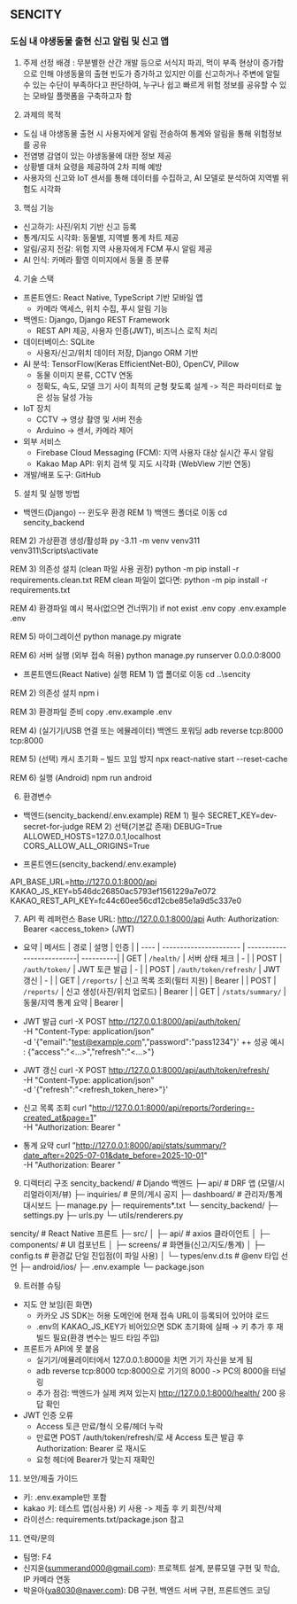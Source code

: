 ## SENCITY
### 도심 내 야생동물 출현 신고 알림 및 신고 앱

1. 주제 선정 배경
: 무분별한 산간 개발 등으로 서식지 파괴, 먹이 부족 현상이 증가함으로 인해 야생동물의 출현 빈도가 증가하고 있지만 이를 신고하거나 주변에 알릴 수 있는 수단이 부족하다고 판단하여, 누구나 쉽고 빠르게 위험 정보를 공유할 수 있는 모바일 플랫폼을 구축하고자 함

2. 과제의 목적
+ 도심 내 야생동물 출현 시 사용자에게 알림 전송하여 통계와 알림을 통해 위험정보를 공유
+ 전염병 감염이 있는 야생동물에 대한 정보 제공
+ 상황별 대처 요령을 제공하여 2차 피해 예방
+ 사용자의 신고와 IoT 센서를 통해 데이터를 수집하고, AI 모델로 분석하여 지역별 위험도 시각화

3. 핵심 기능
+ 신고하기: 사진/위치 기반 신고 등록
+ 통계/지도 시각화: 동물별, 지역별 통계 차트 제공
+ 알림/공지 전갈: 위험 지역 사용자에게 FCM 푸시 알림 제공
+ AI 인식: 카메라 활영 이미지에서 동물 종 분류

4. 기술 스택
+ 프론트엔드: React Native, TypeScript 기반 모바일 앱
  + 카메라 액세스, 위치 수집, 푸시 알림 기능
+ 백엔드: Django, Django REST Framework
  + REST API 제공, 사용자 인증(JWT), 비즈니스 로직 처리
+ 데이터베이스: SQLite
  + 사용자/신고/위치 데이터 저장, Django ORM 기반
+ AI 분석: TensorFlow(Keras EfficientNet-B0), OpenCV, Pillow
  + 동물 이미지 분류, CCTV 연동
  + 정확도, 속도, 모델 크기 사이 최적의 균형 찾도록 설계 -> 적은 파라미터로 높은 성능 달성 가능 
+ IoT 장치
  + CCTV -> 영상 촬영 및 서버 전송
  + Arduino -> 센서, 카메라 제어
+ 외부 서비스
  + Firebase Cloud Messaging (FCM): 지역 사용자 대상 실시간 푸시 알림
  + Kakao Map API: 위치 검색 및 지도 시각화 (WebView 기반 연동)
+ 개발/배포 도구: GitHub

5. 설치 및 실행 방법
+ 백엔드(Django) -- 윈도우 환경 
REM 1) 백엔드 폴더로 이동
cd sencity_backend

REM 2) 가상환경 생성/활성화
py -3.11 -m venv venv311
venv311\Scripts\activate

REM 3) 의존성 설치 (clean 파일 사용 권장)
python -m pip install -r requirements.clean.txt
REM clean 파일이 없다면: python -m pip install -r requirements.txt

REM 4) 환경파일 예시 복사(없으면 건너뛰기)
if not exist .env copy .env.example .env

REM 5) 마이그레이션
python manage.py migrate

REM 6) 서버 실행 (외부 접속 허용)
python manage.py runserver 0.0.0.0:8000

+ 프론트엔드(React Native) 실행
REM 1) 앱 폴더로 이동
cd ..\sencity

REM 2) 의존성 설치
npm i

REM 3) 환경파일 준비
copy .env.example .env

REM 4) (실기기/USB 연결 또는 에뮬레이터) 백엔드 포워딩
adb reverse tcp:8000 tcp:8000

REM 5) (선택) 캐시 초기화 – 빌드 꼬임 방지
npx react-native start --reset-cache

REM 6) 실행 (Android)
npm run android

6. 환경변수
+ 백엔드(sencity_backend/.env.example)
REM 1) 필수
SECRET_KEY=dev-secret-for-judge
REM 2) 선택(기본값 존재)
DEBUG=True
ALLOWED_HOSTS=127.0.0.1,localhost
CORS_ALLOW_ALL_ORIGINS=True

+ 프론트엔드(sencity_backend/.env.example)
  
API_BASE_URL=http://127.0.0.1:8000/api
KAKAO_JS_KEY=b546dc26850ac5793ef1561229a7e072
KAKAO_REST_API_KEY=fc44c60ee56cd12cbe85e1a9d5c337e0

7. API 퀵 레퍼런스
Base URL: http://127.0.0.1:8000/api
Auth: Authorization: Bearer <access_token> (JWT)

+ 요약
| 메서드  | 경로                 | 설명                      |   인증    |
| ---- | ---------------------- | --------------------------| ----------|
| GET  | `/health/`             | 서버 상태 체크             |     -     |
| POST | `/auth/token/`         | JWT 토큰 발급              |      -    |
| POST | `/auth/token/refresh/` | JWT 갱신                  |      -    |
| GET  | `/reports/`            | 신고 목록 조회(필터 지원)   |   Bearer  |
| POST | `/reports/`            | 신고 생성(사진/위치 업로드) |   Bearer  |
| GET  | `/stats/summary/`      | 동물/지역 통계 요약         |  Bearer   |

+ JWT 발급 
curl -X POST http://127.0.0.1:8000/api/auth/token/ \
  -H "Content-Type: application/json" \
  -d '{"email":"test@example.com","password":"pass1234"}'
++ 성공 예시 : {"access":"<...>","refresh":"<...>"}

+ JWT 갱신
curl -X POST http://127.0.0.1:8000/api/auth/token/refresh/ \
  -H "Content-Type: application/json" \
  -d '{"refresh":"<refresh_token_here>"}'

+ 신고 목록 조회
curl "http://127.0.0.1:8000/api/reports/?ordering=-created_at&page=1" \
  -H "Authorization: Bearer <access>"

+ 통계 요약
curl "http://127.0.0.1:8000/api/stats/summary/?date_after=2025-07-01&date_before=2025-10-01" \
  -H "Authorization: Bearer <access>"

9. 디렉터리 구조
sencity_backend/          # Djando 백엔드 
  ├─ api/                 # DRF 앱 (모델/시리얼라이저/뷰)
  ├─ inquiries/           # 문의/게시 공지
  ├─ dashboard/           # 관리자/통계 대시보드
  ├─ manage.py
  ├─ requirements*.txt
  └─ sencity_backend/
      ├─ settings.py
      ├─ urls.py
      └─ utils/renderers.py

sencity/                  # React Native 프론트
  ├─ src/
  │  ├─ api/             # axios 클라이언트
  │  ├─ components/      # UI 컴포넌트
  │  ├─ screens/         # 화면들(신고/지도/통계)
  │  ├─ config.ts        # 환경값 단일 진입점(이 파일 사용)
  │  └─ types/env.d.ts   # @env 타입 선언
  ├─ android/ios/
  ├─ .env.example
  └─ package.json

9. 트러블 슈팅
+ 지도 안 보임(흰 화면)
  + 카카오 JS SDK는 허용 도메인에 현재 접속 URL이 등록되어 있어야 로드
  + .env의 KAKAO_JS_KEY가 비어있으면 SDK 초기화에 실패 → 키 추가 후 재빌드 필요(환경 변수는 빌드 타임 주입)
+ 프론트가 API에 못 붙음
  + 실기기/에뮬레이터에서 127.0.0.1:8000을 치면 기기 자신을 보게 됨
  + adb reverse tcp:8000 tcp:8000으로 기기의 8000 -> PC의 8000을 터널링
  + 추가 점검: 백엔드가 실제 켜져 있는지 http://127.0.0.1:8000/health/  200 응답 확인
+ JWT 인증 오류
  + Access 토큰 만료/형식 오류/헤더 누락
  + 만료면 POST /auth/token/refresh/로 새 Access 토큰 발급 후 Authorization: Bearer <access>로 재시도
  + 요청 헤더에 Bearer가 맞는지 재확인
  
11. 보안/제출 가이드
+ 키: .env.example만 포함
+ kakao 키: 테스트 앱(심사용) 키 사용 -> 제출 후 키 회전/삭제
+ 라이선스: requirements.txt/package.json 참고

11. 연락/문의
+ 팀명: F4
+ 신지윤(summerand000@gmail.com): 프로젝트 설계, 분류모델 구현 및 학습, IP 카메라 연동
+ 박윤아(ya8030@naver.com): DB 구현, 백엔드 서버 구현, 프론트엔드 코딩 

